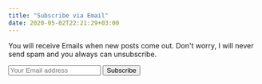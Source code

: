 ```yaml
---
title: "Subscribe via Email"
date: 2020-05-02T22:21:29+03:00
---
```


You will receive Emails when new posts come out.
Don't worry, I will never send spam and you always can unsubscribe.


<div id="form">
<input type="text" id="data" placeholder="Your Email address"></input>
<button onclick="send()">Subscribe</button>
</div>
<p id="ty" style="display:none;">Than you for subscribing</p>


<script>

function send() {
let url = "https://tg-feedback.herokuapp.com/";
var xhr = new XMLHttpRequest();
xhr.open("POST", url, true);

xhr.send(document.getElementById("data").value);
document.getElementById("form").style.display="none";
document.getElementById("ty").style.display="block";

}

</script>


